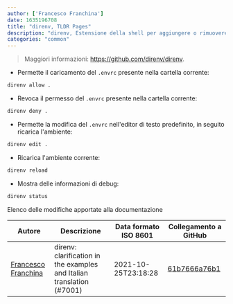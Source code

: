 ```yaml
---
author: ['Francesco Franchina']
date: 1635196708
title: "direnv, TLDR Pages"
description: "direnv, Estensione della shell per aggiungere o rimuovere variabili d'ambiente in base alla cartella corrente."
categories: "common"
---
```

> Maggiori informazioni: <https://github.com/direnv/direnv>.

- Permette il caricamento del `.envrc` presente nella cartella corrente:

```bash
direnv allow .
```

- Revoca il permesso del `.envrc` presente nella cartella corrente:

```bash
direnv deny .
```

- Permette la modifica del `.envrc` nell'editor di testo predefinito, in seguito ricarica l'ambiente:

```bash
direnv edit .
```

- Ricarica l'ambiente corrente:

```bash
direnv reload
```

- Mostra delle informazioni di debug:

```bash
direnv status
```
Elenco delle modifiche apportate alla documentazione


Autore | Descrizione | Data formato ISO 8601 | Collegamento a GitHub
------|-----|-----|-----
[Francesco Franchina](mailto:cescus92@gmail.com) | direnv: clarification in the examples and Italian translation (#7001) | 2021-10-25T23:18:28 | [61b7666a76b1](https://github.com/tldr-pages/tldr/commit/61b7666a76b1d848c53b98af1194ccbe0c6d1789)

